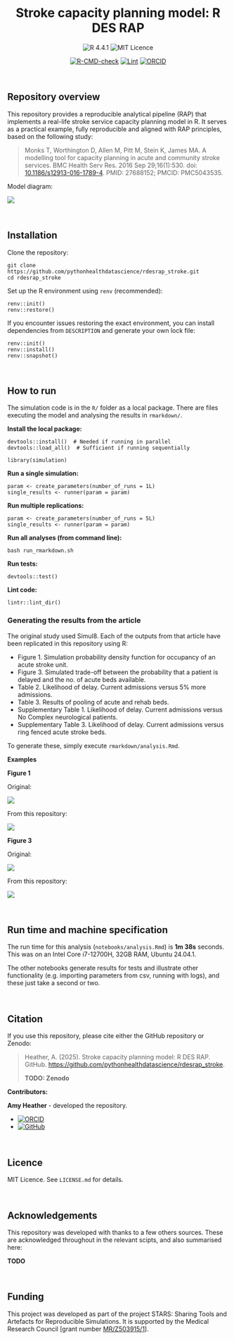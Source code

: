 <div align="center">

# Stroke capacity planning model: R DES RAP

<!-- badges: start -->
![R 4.4.1](https://img.shields.io/badge/-R_4.4.1-276DC2?&logo=r&logoColor=white)
![MIT Licence](https://img.shields.io/badge/Licence-MIT-green.svg?&labelColor=gray)
<!--TODO: Add DOI-->
[![R-CMD-check](https://github.com/pythonhealthdatascience/rdesrap_stroke/actions/workflows/R-CMD-check.yaml/badge.svg)](https://github.com/pythonhealthdatascience/rdesrap_stroke/actions/workflows/R-CMD-check.yaml)
[![Lint](https://github.com/pythonhealthdatascience/rdesrap_stroke/actions/workflows/lint.yaml/badge.svg)](https://github.com/pythonhealthdatascience/rdesrap_stroke/actions/workflows/lint.yaml)
[![ORCID](https://img.shields.io/badge/ORCID_Amy_Heather-0000--0002--6596--3479-A6CE39?&logo=orcid&logoColor=white)](https://orcid.org/0000-0002-6596-3479)
<!-- badges: end -->
</div>

<br>

## Repository overview

This repository provides a reproducible analytical pipeline (RAP) that implements a real-life stroke service capacity planning model in R. It serves as a practical example, fully reproducible and aligned with RAP principles, based on the following study:

> Monks T, Worthington D, Allen M, Pitt M, Stein K, James MA. A modelling tool for capacity planning in acute and community stroke services. BMC Health Serv Res. 2016 Sep 29;16(1):530. doi: [10.1186/s12913-016-1789-4](https://doi.org/10.1186/s12913-016-1789-4). PMID: 27688152; PMCID: PMC5043535.

Model diagram:

![](images/stroke_rehab_design.png)

<br>

## Installation

Clone the repository:

```{.r}
git clone https://github.com/pythonhealthdatascience/rdesrap_stroke.git
cd rdesrap_stroke
```

Set up the R environment using `renv` (recommended):

```{.r}
renv::init()
renv::restore()
```

If you encounter issues restoring the exact environment, you can install dependencies from `DESCRIPTION` and generate your own lock file:

```{.r}
renv::init()
renv::install()
renv::snapshot()
```

<br>

## How to run

The simulation code is in the `R/` folder as a local package. There are files executing the model and analysing the results in `rmarkdown/`.

**Install the local package:**

```{.r}
devtools::install()  # Needed if running in parallel
devtools::load_all()  # Sufficient if running sequentially

library(simulation)
```

**Run a single simulation:**

```{.r}
param <- create_parameters(number_of_runs = 1L)
single_results <- runner(param = param)
```

**Run multiple replications:**

```{.r}
param <- create_parameters(number_of_runs = 5L)
single_results <- runner(param = param)
```

**Run all analyses (from command line):**

```{.r}
bash run_rmarkdown.sh
```

**Run tests:**

```{.r}
devtools::test()
```

**Lint code:**

```{.r}
lintr::lint_dir()
```

### Generating the results from the article

The original study used Simul8. Each of the outputs from that article have been replicated in this repository using R:

* Figure 1. Simulation probability density function for occupancy of an acute stroke unit.
* Figure 3. Simulated trade-off between the probability that a patient is delayed and the no. of acute beds available.
* Table 2. Likelihood of delay. Current admissions versus 5% more admissions.
* Table 3. Results of pooling of acute and rehab beds.
* Supplementary Table 1. Likelihood of delay. Current admissions versus No Complex neurological patients.
* Supplementary Table 3. Likelihood of delay. Current admissions versus ring fenced acute stroke beds.

To generate these, simply execute `rmarkdown/analysis.Rmd`.

**Examples**

**Figure 1**

Original:

![](docs/article/fig1.png)

From this repository:

![](outputs/figure1_asu.png)

**Figure 3**

Original:

![](docs/article/fig3.png)

From this repository:

![](outputs/figure3_asu.png)

<br>

## Run time and machine specification

The run time for this analysis (`notebooks/analysis.Rmd`) is **1m 38s** seconds. This was on an Intel Core i7-12700H, 32GB RAM, Ubuntu 24.04.1.

The other notebooks generate results for tests and illustrate other functionality (e.g. importing parameters from csv, running with logs), and these just take a second or two.

<br>

## Citation

If you use this repository, please cite either the GitHub repository or Zenodo:

> Heather, A. (2025). Stroke capacity planning model: R DES RAP. GitHub. https://github.com/pythonhealthdatascience/rdesrap_stroke.
>
> **TODO: Zenodo**

**Contributors:**

**Amy Heather** - developed the repository.

* [![ORCID](https://img.shields.io/badge/ORCID-0000--0002--6596--3479-A6CE39?style=for-the-badge&logo=orcid&logoColor=white)](https://orcid.org/0000-0002-6596-3479)
* [![GitHub](https://img.shields.io/badge/GitHub-amyheather-181717?style=for-the-badge&logo=github&logoColor=white)](https://github.com/amyheather)

<br>

## Licence

MIT Licence. See `LICENSE.md` for details.

<br>

## Acknowledgements

This repository was developed with thanks to a few others sources. These are acknowledged throughout in the relevant scipts, and also summarised here:

**TODO**

<br>

## Funding

This project was developed as part of the project STARS: Sharing Tools and Artefacts for Reproducible Simulations. It is supported by the Medical Research Council [grant number [MR/Z503915/1](https://gtr.ukri.org/projects?ref=MR%2FZ503915%2F1)].
